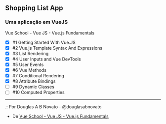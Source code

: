 ## Shopping List App
### Uma aplicação em VueJS

Vue School - Vue JS - Vue.js Fundamentals

- [x] #1 Getting Started With Vue.JS
- [x] #2 Vue.js Template Syntax And Expressions  
- [x] #3 List Rendering  
- [x] #4 User Inputs and Vue DevTools  
- [x] #5 User Events 
- [x] #6 Vue Methods  
- [x] #7 Conditional Rendering    
- [x] #8 Attribute Bindings
- [ ] #9 Dynamic Classes   
- [ ] #10 Computed Properties 

---

.: Por Douglas A B Novato - @douglasabnovato
- De [Vue School - Vue JS - Vue.js Fundamentals](https://vueschool.io/courses/vuejs-fundamentals)